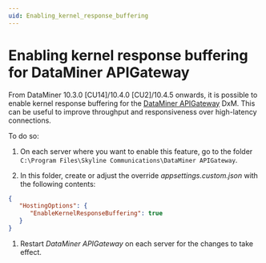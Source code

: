 ```yaml
---
uid: Enabling_kernel_response_buffering
---
```


# Enabling kernel response buffering for DataMiner APIGateway

From DataMiner 10.3.0 [CU14]/10.4.0 [CU2]/10.4.5 onwards<!-- RN 38710 -->, it is possible to enable kernel response buffering for the [DataMiner APIGateway](xref:DataMinerExtensionModules#apigateway) DxM. This can be useful to improve throughput and responsiveness over high-latency connections.

To do so:

1. On each server where you want to enable this feature, go to the folder `C:\Program Files\Skyline Communications\DataMiner APIGateway`.

1. In this folder, create or adjust the override *appsettings.custom.json* with the following contents:

```json
{
   "HostingOptions": {
      "EnableKernelResponseBuffering": true
   }
}
```

1. Restart *DataMiner APIGateway* on each server for the changes to take effect.
